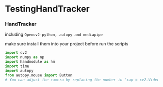 # TestingHandTracker
### HandTracker

including `Opencv2-python, autopy and mediapipe`

make sure install them into your project before run the scripts
```python
import cv2
import numpy as np
import handmodule as hm
import time
import autopy
from autopy.mouse import Button
# You can adjust the camera by replacing the number in "cap = cv2.VideoCapture(3)"
```
